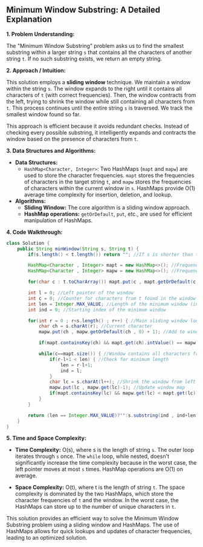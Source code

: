 ## Minimum Window Substring: A Detailed Explanation

**1. Problem Understanding:**

The "Minimum Window Substring" problem asks us to find the smallest substring within a larger string `s` that contains all the characters of another string `t`.  If no such substring exists, we return an empty string.

**2. Approach / Intuition:**

This solution employs a **sliding window** technique.  We maintain a window within the string `s`.  The window expands to the right until it contains all characters of `t` (with correct frequencies). Then, the window contracts from the left, trying to shrink the window while still containing all characters from `t`. This process continues until the entire string `s` is traversed. We track the smallest window found so far.

This approach is efficient because it avoids redundant checks. Instead of checking every possible substring, it intelligently expands and contracts the window based on the presence of characters from `t`.

**3. Data Structures and Algorithms:**

* **Data Structures:**
    * `HashMap<Character, Integer>`: Two HashMaps (`mapt` and `mapw`) are used to store the character frequencies. `mapt` stores the frequencies of characters in the target string `t`, and `mapw` stores the frequencies of characters within the current window in `s`.  HashMaps provide O(1) average time complexity for insertion, deletion, and lookup.
* **Algorithms:**
    * **Sliding Window:** The core algorithm is a sliding window approach.
    * **HashMap operations:**  `getOrDefault`, `put`, etc., are used for efficient manipulation of HashMaps.

**4. Code Walkthrough:**

```java
class Solution {
    public String minWindow(String s, String t) {
        if(s.length() < t.length()) return ""; //If s is shorter than t, no substring can contain t.

        HashMap<Character , Integer> mapt = new HashMap<>(); //Frequency map for t
        HashMap<Character , Integer> mapw = new HashMap<>(); //Frequency map for the window

        for(char c : t.toCharArray()) mapt.put(c , mapt.getOrDefault(c , 0)+1); //Populate mapt

        int l = 0; //Left pointer of the window
        int c = 0; //Counter for characters from t found in the window
        int len = Integer.MAX_VALUE; //Length of the minimum window (initialized to maximum)
        int ind = 0; //Starting index of the minimum window

        for(int r = 0 ; r<s.length() ; r++) { //Main sliding window loop
            char ch = s.charAt(r); //Current character
            mapw.put(ch , mapw.getOrDefault(ch , 0) + 1); //Add to window map

            if(mapt.containsKey(ch) && mapt.get(ch).intValue() == mapw.get(ch).intValue()) c++; //Increment counter if a character from t is completely matched in the window

            while(c==mapt.size()) { //Window contains all characters from t
                if(r-l+1 < len) { //Check for minimum length
                    len = r-l+1;
                    ind = l;
                }
                char lc = s.charAt(l++); //Shrink the window from left
                mapw.put(lc , mapw.get(lc)-1); //Update window map
                if(mapt.containsKey(lc) && mapw.get(lc) < mapt.get(lc)) c--; //Decrement counter if a character from t is no longer completely matched
            }
        }

        return (len == Integer.MAX_VALUE)?"":s.substring(ind , ind+len); //Return the result
    }
}
```

**5. Time and Space Complexity:**

* **Time Complexity:** O(s), where s is the length of string `s`.  The outer loop iterates through `s` once. The `while` loop, while nested, doesn't significantly increase the time complexity because in the worst case, the left pointer moves at most `s` times.  HashMap operations are O(1) on average.

* **Space Complexity:** O(t), where t is the length of string `t`. The space complexity is dominated by the two HashMaps, which store the character frequencies of `t` and the window.  In the worst case, the HashMaps can store up to the number of unique characters in `t`.


This solution provides an efficient way to solve the Minimum Window Substring problem using a sliding window and HashMaps.  The use of HashMaps allows for quick lookups and updates of character frequencies, leading to an optimized solution.
